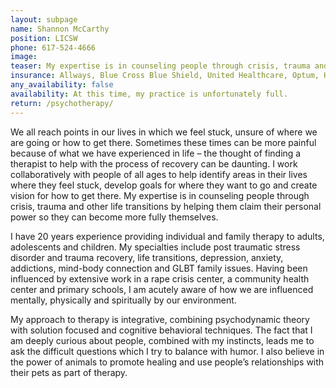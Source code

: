 ```yaml
---
layout: subpage
name: Shannon McCarthy
position: LICSW
phone: 617-524-4666
image:
teaser: My expertise is in counseling people through crisis, trauma and other life transitions by helping them claim their personal power so they can become more fully themselves.
insurance: Allways, Blue Cross Blue Shield, United Healthcare, Optum, Harvard Pilgrim Healthcare, Tufts commercial, private pay, sliding scale, out-of-network
any_availability: false
availability: At this time, my practice is unfortunately full. 
return: /psychotherapy/
---
```


We all reach points in our lives in which we feel stuck, unsure of where we are going or how to get there.  Sometimes these times can be more painful because of what we have experienced in life – the thought of finding a therapist to help with the process of recovery can be daunting. I work collaboratively with people of all ages to help identify areas in their lives where they feel stuck, develop goals for where they want to go and create vision for how to get there. My expertise is in counseling people through crisis, trauma and other life transitions by helping them claim their personal power so they can become more fully themselves.

I have 20 years experience providing individual and family therapy to adults, adolescents and children. My specialties include post traumatic stress disorder and trauma recovery, life transitions, depression, anxiety, addictions, mind-body connection and GLBT family issues. Having been influenced by extensive work in a rape crisis center, a community health center and primary schools, I am acutely aware of how we are influenced mentally, physically and spiritually by our environment.

My approach to therapy is integrative, combining psychodynamic theory with solution focused and cognitive behavioral techniques. The fact that I am deeply curious about people, combined with my instincts, leads me to ask the difficult questions which I try to balance with humor. I also believe in the power of animals to promote healing and use people’s relationships with their pets as part of therapy.
